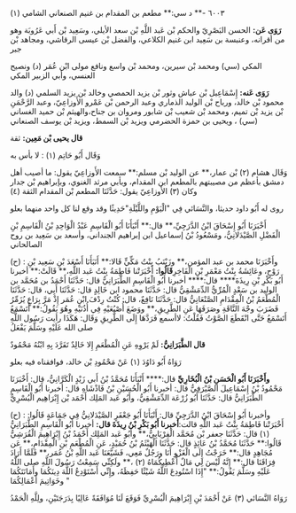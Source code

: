 ٦٠٠٣ -** د سي:** مطعم بن المقدام بن غنيم الصنعاني الشامي (١)

**رَوَى عَن:** الحسن البَصْرِيّ والحكم بْن عَبد اللَّهِ بْن سعد الأيلي، وسَعِيد بْن أَبي عَرُوبَة وهو من أقرانه، وعنبسة بن سَعِيد ابن غنيم الكلاعي، والفضل بْن عيسى الرقاشي، ومجاهد بْن جبر

المكي (سي) ومحمد بْن سيرين، ومحمد بْن واسع ونافع مولى ابْن عُمَر (د) ونصيح العنسي، وأبي الزبير المكي

**رَوَى عَنه:** إِسْمَاعِيل بْن عياش وثور بْن يزيد الحمصي وخالد بْن يزيد السلمي (د) والد محمود بْن خالد، ورباح بْن الوليد الذماري وعبد الرحمن بْن عَمْرو الأَوزاعِيّ، وعبد الرَّحْمَنِ بْن يزيد بْن تميم، ومحمد بْن شعيب بْن شابور ومروان بن جناح،والهيثم بْن حميد الغساني (سي) ، ويحيى بن حمزة الحضرمي ويزيد بْن السمط، ويزيد بْن يوسف الصنعاني

**قال يحيى بْن مَعِين:** ثقة

وَقَال أَبُو حَاتِم (١) : لا بأس به

وَقَال هشام (٢) بْن عمار،** عن الوليد بْن مسلم:** سمعت الأَوزاعِيّ يقول: ما أصيب أهل دمشق بأعظم من مصيبتهم بالمطعم ابن المقدام، وبأبي مرثد الغنوي، وبإبراهيم بْن جدار وكان (٣) الأَوزاعِيّ يقول: حَدَّثَنَا المطعم بْن المقدام الثقة (٤)

روى له أَبُو داود حديثا، والنَّسَائي فِي "الْيَوْمِ واللَّيْلَةِ"حَدِيثًا وقد وقع لنا كل واحد منهما بعلو

أَخْبَرَنَا أَبُو إِسْحَاقَ ابْنُ الدَّرَجِيِّ،** قال:** أَنْبَأَنَا أَبُو الْقَاسِمِ عَبْدُ الْوَاحِدِ بْنُ الْقَاسِمِ بْنِ الْفَضْلِ الصَّيْدَلانِيُّ، ومَسْعُودُ بْنُ إسماعيل ابن إبراهيم الجنداني، وأسعد بن سَعِيد بن روح الصالحاني

(ح) : وأَخْبَرَنَا محمد بن عبد المؤمن،** وزَيْنَبُ بِنْتُ مَكِّيٍّ قَالا:** أَنَبَأَنَا أَسْعَدَ بْنِ سَعِيد بْنِ رَوْحٍ، وعَائِشَةُ بِنْتُ مَعْمَرِ بْنِ الْفَاخِرِ**قَالُوا:** أَخْبَرَتْنا فَاطِمَةُ بِنْتُ عَبد اللَّهِ،** قَالَتْ:** أخبرنا أَبُو بَكْرِ بْنِ رِيذَةَ**** قال:**** أخبرنا أَبُو الْقَاسِمِ الطَّبَرَانِيُّ قال: حَدَّثَنَا أَحْمَدُ بن مُحَمَّد بن الوليد بن سَعْدٍ الْمُرِّيُّ الدِّمَشْقِيُّ قال: حَدَّثَنَا محمود ابن خَالِدٍ قال: حَدَّثَنَا أَبِي، قال: حَدَّثَنَا الْمُطْعَمُ بْنُ الْمِقْدَامِ الصَّنْعَانِيُّ قال: حَدَّثَنَا نَافِعٌ، قال: كُنْتُ رِدْفَ ابْنِ عُمَر إِذْ مَرَّ بِرَاعٍ يُزَمِّرُ فَضَرَبَ وجْهَ النَّاقَةِ وصَرَفَهَا عَنِ الطَّرِيقِ،** ووَضَعَ أُصْبُعَيْهِ فِي أُذُنَيْهِ وهُوَ يَقُولُ:** أَتَسْمَعُ أَتَسْمَعُ حَتَّى انْقَطَعَ الصَّوْتُ فَقُلْتُ: لاأسمع فَرَدَّهَا إِلَى الطَّرِيقِ وَقَال: هَكَذَا رأيت رَسُول اللَّهِ صلى الله عَلَيْهِ وسَلَّمَ يَفْعَلُ

**قال الطَّبَرَانِيُّ:** لَمْ يَرْوِهِ عَنِ الْمُطْعَمِ إِلا خَالِدٌ تَفَرَّدَ بِهِ ابْنُهُ مَحْمُودٌ

رَوَاهُ أَبُو دَاوُدَ (١) عَنْ مَحْمُودِ بْن خالد، فوافقناه فيه بعلو

**وأَخْبَرَنَا أَبُو الْحَسَنِ بْنُ الْبُخَارِيِّ** قال:**** أَنْبَأَنَا مُحَمَّدُ بْنُ أَبي زَيْدٍ الْكَرَّانِيُّ، قال: أَخْبَرَنَا مَحْمُودُ بْنُ إِسْمَاعِيلَ الصَّيْرَفِيُّ قال: أخبرنا أَبُو الْحُسَيْنِ بْنُ فَاذْشَاهِ قال: أخبرنا أَبُو الْقَاسِمِ الطَّبَرَانِيُّ قال: حَدَّثَنَا أَبُو زُرْعَة الدِّمَشْقِيُّ، وأَبُو عَبد المَلِك أَحْمَد بْن إِبْرَاهِيم الْبُسْرِيُّ

(ح) : وأخبرنا أَبُو إِسْحَاقَ ابْنُ الدَّرَجِيِّ قال: أَنْبَأَنَا أَبُو جَعْفَرٍ الصَّيْدَلانِيُّ فِي جَمَاعَةٍ قَالُوا: أَخْبَرَتْنا فَاطِمَةُ بِنْتُ عَبد اللَّهِ قالت:**أخبرنا أَبُو بَكْرِ بْنُ رِيذَةَ قال:** أخبرنا أَبُو الْقَاسِمِ الطَّبَرَانِيُّ (١) قال: حَدَّثَنَا جعفر بْن مُحَمَّد الْفِرْيَابِيُّ،** وأَبُو عَبد المَلِك أَحْمَدُ بْنُ إِبْرَاهِيمَ الْقُرَشِيُّ قَالُوا:** حَدَّثَنَا مُحَمَّدُ بْنُ عَائِذٍ قال: حَدَّثَنَا الْهَيْثَمُ بْنُ حُمَيْدٍ، عَنِ الْمُطْعَمِ بْنِ الْمِقْدَامِ،** عَن مُجَاهِدٍ قال:** خَرَجْتُ إِلَى الْغَزْوِ أَنَا ورَجُلٌ مَعِي، فَشَيَّعَنَا عَبد اللَّهِ بْنُ عُمَر،** فَلَمَّا أَرَادَ فِرَاقَنَا قال:** إِنَّهُ لَيْسَ لِي مَالٌ أُعْطِيكُمَاهُ (٢) ،** ولَكِنِّي سَمِعْتُ رَسُولَ اللَّهِ صلى اللَّهُ عَلَيْهِ وسَلَّمَ يَقُولُ:** "إِذَا اسْتُودِعَ اللَّهُ شَيْئًا حَفِظَهُ، وإِنِّي أَسْتَوْدِعُ اللَّهَ دِينَكُمَا وأَمَانَتَكُمَا وخَوَاتِيمَ أَعْمَالِكُمَا "

رَوَاهُ النَّسَائي (٣) عَنْ أَحْمَدَ بْنِ إِبْرَاهِيمَ الْبُسْرِيِّ فَوَقَعَ لَنَا مُوَافَقَةً عَالِيًا بِدَرَجَتَيْنِ، ولِلَّهِ الْحَمْدُ